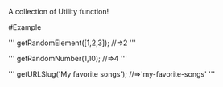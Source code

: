 A collection of Utility function!

#Example

'''
getRandomElement([1,2,3]);
//=>2
'''


'''
getRandomNumber(1,10);
//=>4
'''

'''
getURLSlug('My favorite songs');
//=>'my-favorite-songs'
'''
